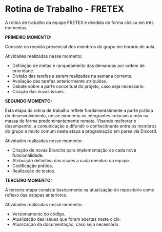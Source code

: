 # Rotina de Trabalho - FRETEX

A rotina de trabalho da equipe FRETEX é dividida de forma cíclica em três momentos.

**PRIMEIRO MOMENTO:**

Consiste na reunião presencial dos membros do grupo em horário de aula. 

Atividades realizadas nesse momento:

- Definição de metas e ranqueamento das demandas por ordem de prioridade.
- Divisão das tarefas a serem realizadas na semana corrente.
- Avaliação das tarefas anteriormente atribuídas.
- Debate sobre a parte conceitual do projeto, caso seja necessario.
- Criação das novas issues.

**SEGUNDO MOMENTO:**

Esta etapa da rotina de trabalho reflete fundamentalmente a parte prática do desenvolvimento, nesse momento os integrantes colocam a mão na massa de forma predominantemente remota. Visando melhorar o desempenho, a comunicação e difundir o conhecimento entre os membros do grupo é muito comum nesta etapa a programação em pares via Discord. 

Atividades realizadas nesse momento:

- Criação de novas Branchs para implementação de cada nova funcionalidade.
- Atribuição definitiva das issues a cada membro da equipe.
- Codificação prática.
- Realização de testes.

**TERCEIRO MOMENTO:**

A terceira etapa consiste basicamente na atualização do repositorio como reflexo das estapas anteriores.

Atividades realizadas nesse momento:

- Versionamento do código.
- Atualização das issues que foram abertas neste ciclo.
- Atualização da documentação, caso seja necessário.
